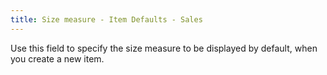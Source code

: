 ```yaml
---
title: Size measure - Item Defaults - Sales
---
```



Use this field to specify the size measure to be displayed by default,  when you create a new item.
